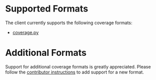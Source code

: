 # Supported Formats

The client currently supports the following coverage formats:

- [coverage.py](https://coverage.readthedocs.org/)

# Additional Formats

Support for additional coverage formats is greatly appreciated. Please follow the [contributor instructions](https://github.com/jacebrowning/coverage-space-cli/blob/develop/CONTRIBUTING.md) to add support for a new format.
